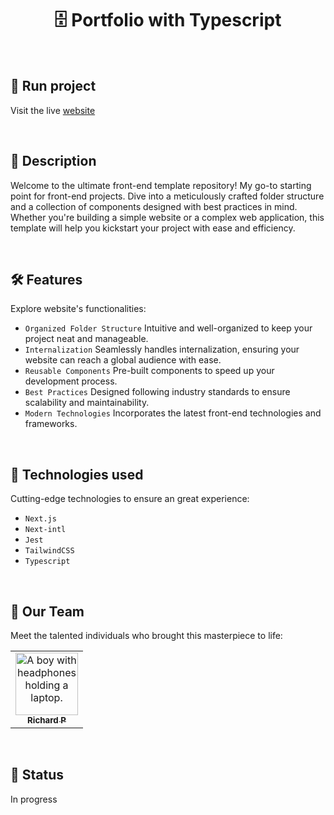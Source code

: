 <h1 align="center">🗄️ Portfolio with Typescript</h1>

<br>

## 🚀 Run project

Visit the live [website](https://portfoliowithtypescript.vercel.app)

<br>

## 📝 Description

Welcome to the ultimate front-end template repository! My go-to starting point for front-end projects. Dive into a meticulously crafted folder structure and a collection of components designed with best practices in mind. Whether you're building a simple website or a complex web application, this template will help you kickstart your project with ease and efficiency.

<br/>

## 🛠️ Features

Explore website's functionalities:

- `Organized Folder Structure` Intuitive and well-organized to keep your project neat and manageable.
- `Internalization` Seamlessly handles internalization, ensuring your website can reach a global audience with ease.
- `Reusable Components` Pre-built components to speed up your development process.
- `Best Practices` Designed following industry standards to ensure scalability and maintainability.
- `Modern Technologies` Incorporates the latest front-end technologies and frameworks.

<br/>

## 🔧 Technologies used

Cutting-edge technologies to ensure an great experience:

- `Next.js`
- `Next-intl`
- `Jest`
- `TailwindCSS`
- `Typescript`

<br>

## 🤝 Our Team

Meet the talented individuals who brought this masterpiece to life:

<table>
  <tr>
    <td align="center">
      <a href="https://github.com/Richard-Passos">
        <img src="https://img.freepik.com/vetores-premium/desenho-de-desenho-animado-de-um-programador_29937-8176.jpg" width="100px;" alt="A boy with headphones holding a laptop."/><br>
        <sub>
          <b>Richard P</b>
        </sub>
      </a>
    </td>
  </tr>
</table>

<br>

## 🎯 Status

In progress

